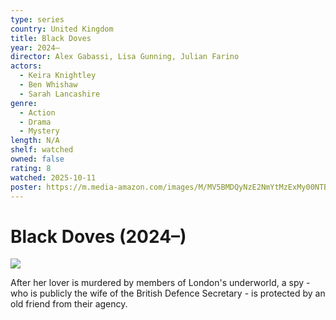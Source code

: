 ```yaml
---
type: series
country: United Kingdom
title: Black Doves
year: 2024–
director: Alex Gabassi, Lisa Gunning, Julian Farino
actors:
  - Keira Knightley
  - Ben Whishaw
  - Sarah Lancashire
genre:
  - Action
  - Drama
  - Mystery
length: N/A
shelf: watched
owned: false
rating: 8
watched: 2025-10-11
poster: https://m.media-amazon.com/images/M/MV5BMDQyNzE2NmYtMzExMy00NTBjLWE4ODItNjI1OTNkZWVjNDUyXkEyXkFqcGc@._V1_SX300.jpg
---
```


# Black Doves (2024–)

![](https://m.media-amazon.com/images/M/MV5BMDQyNzE2NmYtMzExMy00NTBjLWE4ODItNjI1OTNkZWVjNDUyXkEyXkFqcGc@._V1_SX300.jpg)

After her lover is murdered by members of London's underworld, a spy - who is publicly the wife of the British Defence Secretary - is protected by an old friend from their agency.